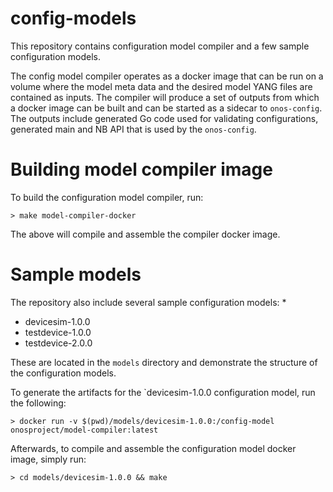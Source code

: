 # config-models
This repository contains configuration model compiler and a few sample configuration models.

The config model compiler operates as a docker image that can be run on a volume where the model
meta data and the desired model YANG files are contained as inputs. The compiler will produce a set
of outputs from which a docker image can be built and can be started as a sidecar to `onos-config`.
The outputs include generated Go code used for validating configurations, generated main and NB API 
that is used by the `onos-config`.

# Building model compiler image
To build the configuration model compiler, run:
```
> make model-compiler-docker 
```
The above will compile and assemble the compiler docker image.

# Sample models

The repository also include several sample configuration models:
* 
* devicesim-1.0.0
* testdevice-1.0.0
* testdevice-2.0.0

These are located in the `models` directory and demonstrate the structure of the configuration models.

To generate the artifacts for the `devicesim-1.0.0 configuration model, run the following:
```
> docker run -v $(pwd)/models/devicesim-1.0.0:/config-model onosproject/model-compiler:latest
```

Afterwards, to compile and assemble the configuration model docker image, simply run:
```
> cd models/devicesim-1.0.0 && make
```
